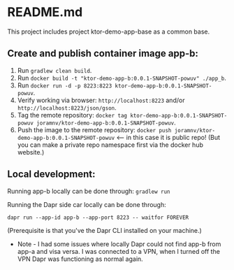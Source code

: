 # README.md

This project includes project ktor-demo-app-base as a common base.



## Create and publish container image app-b:
1. Run `gradlew clean build`.
2. Run `docker build -t "ktor-demo-app-b:0.0.1-SNAPSHOT-powuv" ./app_b`.
3. Run `docker run -d -p 8223:8223 ktor-demo-app-b:0.0.1-SNAPSHOT-powuv`.
4. Verify working via browser: `http://localhost:8223` and/or `http://localhost:8223/json/gson`.
5. Tag the remote repository: `docker tag ktor-demo-app-b:0.0.1-SNAPSHOT-powuv joramnv/ktor-demo-app-b:0.0.1-SNAPSHOT-powuv`.
6. Push the image to the remote repository: `docker push joramnv/ktor-demo-app-b:0.0.1-SNAPSHOT-powuv` <-- in this case it is public repo! (But you can make a private repo namespace first via the docker hub website.)



## Local development:
Running app-b locally can be done through: `gradlew run`

Running the Dapr side car locally can be done through:
```
dapr run --app-id app-b --app-port 8223 -- waitfor FOREVER
```
(Prerequisite is that you've the Dapr CLI installed on your machine.)

- Note - I had some issues where locally Dapr could not find app-b from app-a and visa versa. I was connected to a VPN, when I turned off the VPN Dapr was functioning as normal again.
